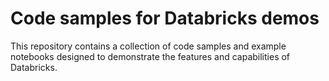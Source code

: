 # Code samples for Databricks demos

This repository contains a collection of code samples and example notebooks designed to demonstrate the features and capabilities of Databricks.
